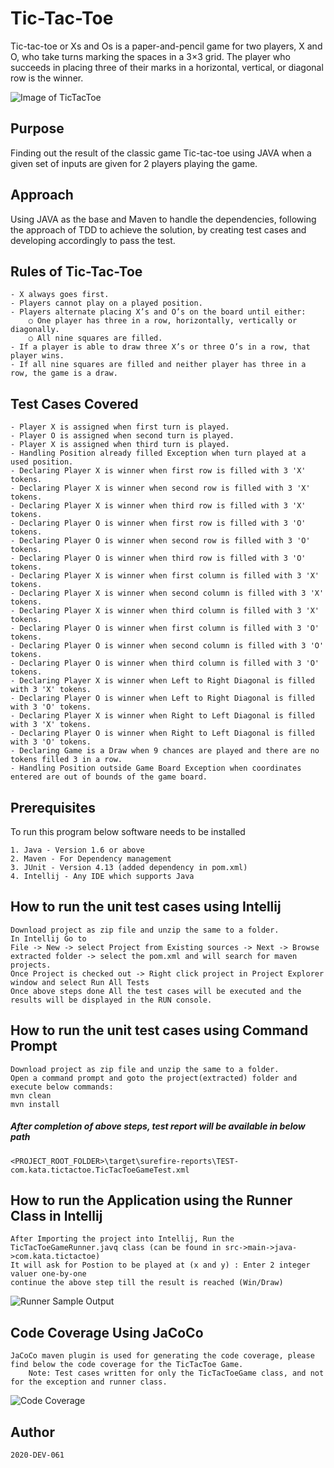 # Tic-Tac-Toe

Tic-tac-toe or Xs and Os is a paper-and-pencil game for two players, X and O, who take turns marking the spaces in a 3×3 grid. The player who succeeds in placing three of their marks in a horizontal, vertical, or diagonal row is the winner.

![Image of TicTacToe](https://static-s.aa-cdn.net/img/ios/391030527/aeee21c8d4eb63a6a927173fdf5333c2?v=1)



## Purpose

Finding out the result of the classic game Tic-tac-toe using JAVA when a given set of inputs are given for 2 players playing the game.


## Approach

Using JAVA as the base and  Maven to handle the dependencies, following the approach of TDD to achieve the solution, by creating test cases and developing accordingly to pass the test.


## Rules of Tic-Tac-Toe

    - X always goes first.
	- Players cannot play on a played position.
	- Players alternate placing X’s and O’s on the board until either:
      	○ One player has three in a row, horizontally, vertically or diagonally.
      	○ All nine squares are filled.
	- If a player is able to draw three X’s or three O’s in a row, that player wins.
	- If all nine squares are filled and neither player has three in a row, the game is a draw.


## Test Cases Covered

    - Player X is assigned when first turn is played.
	- Player O is assigned when second turn is played.
	- Player X is assigned when third turn is played.
	- Handling Position already filled Exception when turn played at a used position. 
	- Declaring Player X is winner when first row is filled with 3 'X' tokens.
	- Declaring Player X is winner when second row is filled with 3 'X' tokens.
	- Declaring Player X is winner when third row is filled with 3 'X' tokens.
	- Declaring Player O is winner when first row is filled with 3 'O' tokens.
	- Declaring Player O is winner when second row is filled with 3 'O' tokens.
	- Declaring Player O is winner when third row is filled with 3 'O' tokens.
	- Declaring Player X is winner when first column is filled with 3 'X' tokens.
    - Declaring Player X is winner when second column is filled with 3 'X' tokens.
    - Declaring Player X is winner when third column is filled with 3 'X' tokens.
    - Declaring Player O is winner when first column is filled with 3 'O' tokens.
    - Declaring Player O is winner when second column is filled with 3 'O' tokens.
    - Declaring Player O is winner when third column is filled with 3 'O' tokens.
    - Declaring Player X is winner when Left to Right Diagonal is filled with 3 'X' tokens.
    - Declaring Player O is winner when Left to Right Diagonal is filled with 3 'O' tokens.
    - Declaring Player X is winner when Right to Left Diagonal is filled with 3 'X' tokens.
    - Declaring Player O is winner when Right to Left Diagonal is filled with 3 'O' tokens.
    - Declaring Game is a Draw when 9 chances are played and there are no tokens filled 3 in a row.
    - Handling Position outside Game Board Exception when coordinates entered are out of bounds of the game board.

    
## Prerequisites

To run this program below software needs to be installed

    1. Java - Version 1.6 or above
    2. Maven - For Dependency management
    3. JUnit - Version 4.13 (added dependency in pom.xml)
    4. Intellij - Any IDE which supports Java


## How to run the unit test cases using Intellij

    Download project as zip file and unzip the same to a folder. 
    In Intellij Go to 
    File -> New -> select Project from Existing sources -> Next -> Browse extracted folder -> select the pom.xml and will search for maven projects.
    Once Project is checked out -> Right click project in Project Explorer window and select Run All Tests
    Once above steps done All the test cases will be executed and the results will be displayed in the RUN console.
    
    
## How to run the unit test cases using Command Prompt

    Download project as zip file and unzip the same to a folder. 
    Open a command prompt and goto the project(extracted) folder and execute below commands:
    mvn clean
    mvn install

##### After completion of above steps, test report will be available in below path
    <PROJECT_ROOT_FOLDER>\target\surefire-reports\TEST-com.kata.tictactoe.TicTacToeGameTest.xml


## How to run the Application using the Runner Class in Intellij

    After Importing the project into Intellij, Run the TicTacToeGameRunner.javq class (can be found in src->main->java->com.kata.tictactoe)
    It will ask for Postion to be played at (x and y) : Enter 2 integer valuer one-by-one
    continue the above step till the result is reached (Win/Draw)

 ![Runner Sample Output](https://i.postimg.cc/gkYBW5Zg/runner-Output.png)   



## Code Coverage Using JaCoCo

    JaCoCo maven plugin is used for generating the code coverage, please find below the code coverage for the TicTacToe Game.
        Note: Test cases written for only the TicTacToeGame class, and not for the exception and runner class.

 ![Code Coverage](https://i.postimg.cc/hP4SG4QR/code-Coverage.png)



## Author
    2020-DEV-061

